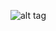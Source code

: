 ![alt tag](https://github.com/ekolik/-Python-Distribution_of_craters_on_Mars/blob/master/machine_learning/Screenshot_of_code.png)
